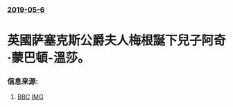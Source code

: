 ### [2019-05-6](/news/2019/05/6/index.md)

##### 
# 英國萨塞克斯公爵夫人梅根誕下兒子阿奇·蒙巴頓-溫莎。 




### 信息来源:

1. [BBC](https://www.bbc.com/zhongwen/simp/uk-48176368) [IMG](https://ichef.bbci.co.uk/news/1024/branded_zhongwen/2301/production/_106816980_hi053781737.jpg)
